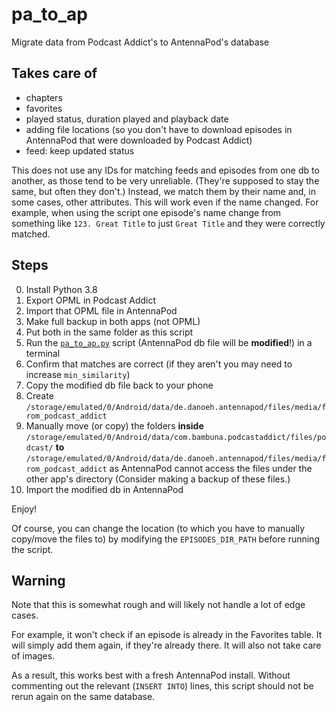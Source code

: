 # pa_to_ap
Migrate data from Podcast Addict's to AntennaPod's database

## Takes care of
* chapters
* favorites
* played status, duration played and playback date
* adding file locations (so you don't have to download episodes in AntennaPod that were downloaded by Podcast Addict)
* feed: keep updated status

This does not use any IDs for matching feeds and episodes from one db to another, as those tend to be very unreliable. (They're supposed to stay the same, but often they don't.) Instead, we match them by their name and, in some cases, other attributes. This will work even if the name changed. For example, when using the script one episode's name change from something like `123. Great Title` to just `Great Title` and they were correctly matched.

## Steps

0. Install Python 3.8
1. Export OPML in Podcast Addict
2. Import that OPML file in AntennaPod
3. Make full backup in both apps (not OPML)
4. Put both in the same folder as this script
5. Run the [`pa_to_ap.py`](pa_to_ap.py) script (AntennaPod db file will be **modified**!) in a terminal
6. Confirm that matches are correct (if they aren't you may need to increase `min_similarity`)
7. Copy the modified db file back to your phone
8. Create `/storage/emulated/0/Android/data/de.danoeh.antennapod/files/media/from_podcast_addict` 
9. Manually move (or copy) the folders **inside**
`/storage/emulated/0/Android/data/com.bambuna.podcastaddict/files/podcast/`
**to**
`/storage/emulated/0/Android/data/de.danoeh.antennapod/files/media/from_podcast_addict`
   as AntennaPod cannot access the files under the other app's directory (Consider making a backup of these files.)
10. Import the modified db in AntennaPod

Enjoy!

Of course, you can change the location (to which you have to manually copy/move the files to) by modifying the `EPISODES_DIR_PATH` before running the script.

## Warning
Note that this is somewhat rough and will likely not handle a lot of edge cases.

For example, it won't check if an episode is already in the Favorites table. It will simply add them again, if they're already there. It will also not take care of images.

As a result, this works best with a fresh AntennaPod install. Without commenting out the relevant (`INSERT INTO`) lines, this script should not be rerun again on the same database.
